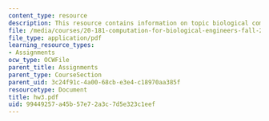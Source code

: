 ```yaml
---
content_type: resource
description: This resource contains information on topic biological computation.
file: /media/courses/20-181-computation-for-biological-engineers-fall-2006/99449257a45b57e72a3c7d5e323c1eef_hw3.pdf
file_type: application/pdf
learning_resource_types:
- Assignments
ocw_type: OCWFile
parent_title: Assignments
parent_type: CourseSection
parent_uid: 3c24f91c-4a00-68cb-e3e4-c18970aa385f
resourcetype: Document
title: hw3.pdf
uid: 99449257-a45b-57e7-2a3c-7d5e323c1eef
---
```

